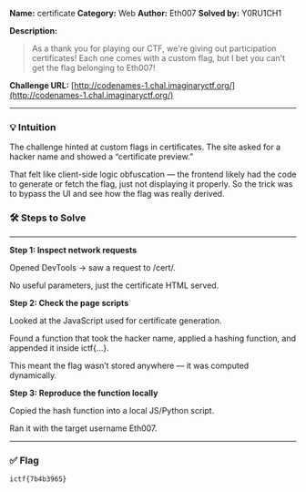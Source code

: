 **Name:** certificate
**Category:** Web
**Author:** Eth007
**Solved by:** Y0RU1CH1

**Description:**

> As a thank you for playing our CTF, we're giving out participation certificates! Each one comes with a custom flag, but I bet you can't get the flag belonging to Eth007!

**Challenge URL:** [http://codenames-1.chal.imaginaryctf.org/](http://codenames-1.chal.imaginaryctf.org/)

---

### 💡 Intuition

The challenge hinted at custom flags in certificates. The site asked for a hacker name and showed a “certificate preview.” 

That felt like client-side logic obfuscation — the frontend likely had the code to generate or fetch the flag, just not displaying it properly. So the trick was to bypass the UI and see how the flag was really derived.

### 🛠️ Steps to Solve

---

**Step 1: Inspect network requests**

Opened DevTools → saw a request to /cert/.

No useful parameters, just the certificate HTML served.

**Step 2: Check the page scripts**

Looked at the JavaScript used for certificate generation.

Found a function that took the hacker name, applied a hashing function, and appended it inside ictf{...}.

This meant the flag wasn’t stored anywhere — it was computed dynamically.

**Step 3: Reproduce the function locally**

Copied the hash function into a local JS/Python script.

Ran it with the target username Eth007.

---

### ✅ Flag

```
ictf{7b4b3965}

```

